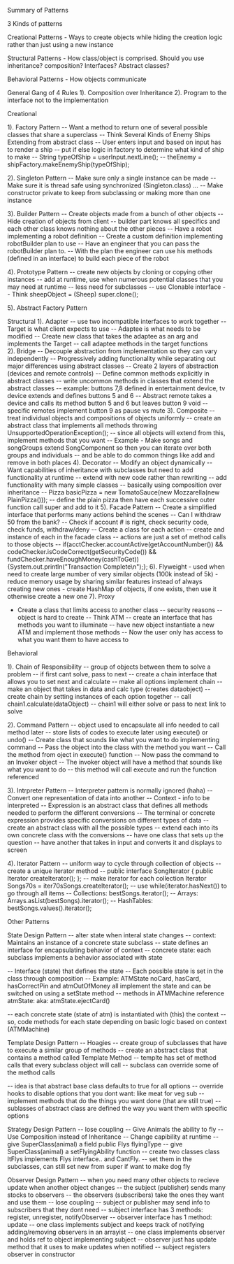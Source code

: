 Summary of Patterns

3 Kinds of patterns

Creational Patterns - Ways to create objects while hiding the creation logic rather than just using a new instance 

Structural Patterns - How class/object is comprised. Should you use inheritance? composition? Interfaces? Abstract classes? 

Behavioral Patterns - How objects communicate 

General Gang of 4 Rules 
1). Composition over Inheritance 
2). Program to the interface not to the implementation 

Creational 

1). Factory Pattern 
	-- Want a method to return one of several possible classes that share a superclass
	-- Think Several Kinds of Enemy Ships Extending from abstract class
	-- User enters input and based on input has to render a ship
	-- put if else logic in factory to determine what kind of ship to make 
	-- String typeOfShip = userInput.nextLine();
    -- theEnemy = shipFactory.makeEnemyShip(typeOfShip);

2). Singleton Pattern 
	-- Make sure only a single instance can be made 
	-- Make sure it is thread safe using synchronized (Singleton.class) ...
	-- Make constructor private to keep from subclassing or making more than one instance

3). Builder Pattern
	-- Create objects made from a bunch of other objects
	-- Hide creation of objects from client 
	-- builder part knows all specifics and each other class knows nothing about the other pieces
	-- Have a robot implementing a robot definition
	-- Create a custom definition implementing robotBuilder plan to use
	-- Have an engineer that you can pass the robotBuilder plan to. 
	-- With the plan the engineer can use his methods (defined in an interface) to
	   build each piece of the robot

4). Prototype Pattern 
	-- create new objects by cloning or copying other instances
	-- add at runtime, use when numerous potential classes that you may need at runtime
	-- less need for subclasses 
	-- use Clonable interface 
	-- Think sheepObject = (Sheep) super.clone();

5). Abstract Factory Pattern

Structural 
1). Adapter
	-- use two incompatible interfaces to work together 
	-- Target is what client expects to use
	-- Adaptee is what needs to be modified
	-- Create new class that takes the adaptee as an arg and implements the Target
	-- call adaptee methods in the target functions  
2). Bridge 
	-- Decouple abstraction from implementation so they can vary independently 
	-- Progressively adding functionality while separating out major differences using abstract classes 
	-- Create 2 layers of abstraction (devices and remote controls)
	--  Define common methods explicitly in abstract classes 
	-- write uncommon methods in classes that extend the abstract classes 
	-- example: buttons 7,8 defined in entertainment device, tv device extends and defines buttons 5 and 6
	-- Abstract remote takes a device and calls its method button 5 and 6 but leaves 
	 button 9 void 
	 -- specific remotes implement button 9 as pause vs mute
3). Composite
  -- treat individual objects and compositions of objects uniformly 
  -- create an abstract class that implements all methods throwing UnsupportedOperationException();
  -- since all objects will extend from this, implement methods that you want 
  -- Example - Make songs and songGroups extend SongComponent so then you can iterate over both groups and individuals 
  -- and be able to do common things like add and remove in both places
4). Decorator 
  -- Modify an object dynamically
  -- Want capabilities of inheritance with subclasses but need to add functionality at runtime 
  -- extend with new code rather than rewriting 
  -- add functionality with many simple classes
  -- basically using composition over inheritance 
  -- Pizza basicPizza = new TomatoSauce(new Mozzarella(new PlainPizza()));
  -- define the plain pizza then have each successive outer function call super and add to it 
5). Facade Pattern 
  -- Create a simplified interface that performs many actions behind the scenes
  -- Can I withdraw 50 from the bank? 
  -- Check if account # is right, check security code, check funds, withdraw/deny
  -- Create a class for each action 
  -- create and instance of each in the facade class 
  -- actions are just a set of method calls to those objects 
  -- if(acctChecker.accountActive(getAccountNumber()) && codeChecker.isCodeCorrect(getSecurityCode()) &&
      fundChecker.haveEnoughMoney(cashToGet)) {System.out.println("Transaction Complete\n");};
6). Flyweight 
    - used when need to create large number of very similar objects (100k instead of 5k)
    - reduce memory usage by sharing similar features instead of always creating new ones 
    - create HashMap of objects, if one exists, then use it otherwise create a new one 
7). Proxy 
  - Create a class that limits access to another class
  -- security reasons 
  -- object is hard to create
  -- Think ATM 
  -- create an interface that has methods you want to illuminate
  -- have new object instantiate a new ATM and implement those methods
  -- Now the user only has access to what you want them to have access to

Behavioral 

1). Chain of Responsibility 
  -- group of objects between them to solve a problem
  -- if first cant solve, pass to next 
  -- create a chain interface that allows you to set next and calculate
  -- make all options implement chain 
  -- make an object that takes in data and calc type (creates dataobject)
  -- create chain by setting instances of each option together
  -- call chain1.calculate(dataObject) 
  -- chain1 will either solve or pass to next link to solve

2). Command Pattern
  -- object used to encapsulate all info needed to call method later
  -- store lists of codes to execute later using execute() or undo()
  -- Create class that sounds like what you want to do implementing command
  -- Pass the object into the class with the method you want
  -- Call the method from oject in execute() function
  -- Now pass the command to an Invoker object
  -- The invoker object will have a method that sounds like what you want to do
  -- this method will call execute and run the function referenced

3). Intrpreter Pattern
-- Interpreter pattern is normally ignored (haha)
-- Convert one representation of data into another 
-- Context - info to be interpreted
-- Expression is an abstract class that defines all methods
needed to perform the different conversions 
-- The terminal or concrete expression provides specific
conversions on different types of data 
-- create an abstract class with all the possible types
-- extend each into its own concrete class with the conversions
-- have one class that sets up the question
-- have another that takes in input and converts it and displays to screen

4). Iterator Pattern 
  -- uniform way to cycle through collection of objects 
  -- create a unique iterator method 
  -- public interface SongIterator { public Iterator createIterator(); };
  -- make iterator for each collection Iterator Songs70s = iter70sSongs.createIterator();
  -- use while(iterator.hasNext()) to go through all items
  -- Collections: bestSongs.iterator();
  -- Arrays: Arrays.asList(bestSongs).iterator();
  -- HashTables: bestSongs.values().iterator();

Other Patterns 

State Design Pattern
-- alter state when interal state changes 
-- context: Maintains an instance of a concrete state subclass
-- state defines an interface for encapsulating behavior of context 
-- concrete state: each subclass implements a behavior associated with state

-- Interface (state) that defines the state 
-- Each possible state is set in the class through composition
-- Example: ATMState noCard, hasCard, hasCorrectPin and atmOutOfMoney
  all implement the state and can be switched on using a setState method
-- methods in ATMMachine reference atmState: aka: atmState.ejectCard()

-- each concrete state (state of atm) is instantiated with (this) the context
-- so, code methods for each state depending on basic logic based on context (ATMMachine)

Template Design Pattern
-- Hoagies 
-- create group of subclasses that have to execute a similar group of methods 
-- create an abstract class that contains a method called Template Method
-- templte has set of method calls that every subclass object will call 
--  subclass can override some of the method calls

-- idea is that abstract base class defaults to true for all options 
-- override hooks to disable options that you dont want: like meat for veg sub
-- implement methods that do the things you want done (that are still true)
-- sublasses of abstract class are defined the way you want them with specific options

Strategy Design Pattern
-- lose coupling
-- Give Animals the ability to fly
-- Use Composition instead of Inheritance 
-- Change capibility at runtime 
-- give SuperClass(animal) a field public Flys flyingType
-- give SuperClass(animal) a setFlyingAbility function
-- create two classes class ItFlys implements Flys interface.. and CantFly.
-- set them in the subclasses, can still set new from super if want to make dog fly

Observer Design Pattern
-- when you need many other objects to recieve update when another object changes
-- the subject (publisher) sends many stocks to observers
-- the observers (subscribers) take the ones they want and use them
-- lose coupling
-- subject or publisher may send info to subscribers that they dont need 
-- subject interface has 3 methods: register, unregister, notifyObserver
-- observer interface has 1 method: update
-- one class implements subject and keeps track of notifying adding/removing observers
  in an arrayist 
-- one class implements observer and holds ref to object implementing subject 
-- observer just has update method that it uses to make updates when notified
-- subject registers observer in constructor 

